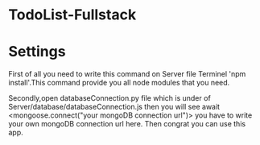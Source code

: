 # TodoList-Fullstack
 # Settings
 First of all you need to write this command on Server file Terminel 'npm install'.This command provide you all node modules that you need.
 
 
 Secondly,open databaseConnection.py file which is under of Server/database/databaseConnection.js then you will see await <mongoose.connect("your mongoDB connection url")> you have to write your own mongoDB connection url here. Then congrat you can use this app.

